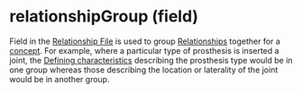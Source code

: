 # relationshipGroup (field)

Field in the [Relationship File](https://confluence.ihtsdotools.org/display/DOCGLOSS/Relationship+File) is used to group [Relationships](https://confluence.ihtsdotools.org/display/DOCGLOSS/Relationship) together for a [concept](https://confluence.ihtsdotools.org/display/DOCGLOSS/concept). For example, where a particular type of prosthesis is inserted a joint, the [Defining characteristics](https://confluence.ihtsdotools.org/display/DOCGLOSS/Defining+characteristic) describing the prosthesis type would be in one group whereas those describing the location or laterality of the joint would be in another group.
